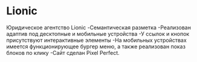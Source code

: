 # Lionic
 Юридическое агентство Lionic
-Семантическая разметка 
-Реализован адаптив под десктопные и мобильные устройства
-У ссылок и кнопок присутствуют интерактивные элементы
-На мобильных устройствах имеется функционирующее бургер меню, а также реализован показ блоков по клику
-Сайт сделан Pixel Perfect.
